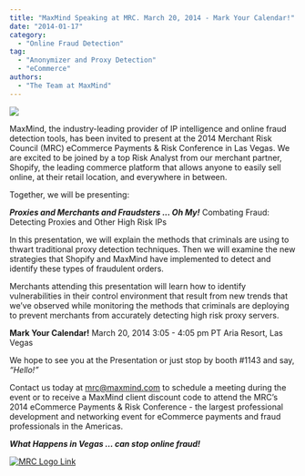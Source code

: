 ```yaml
---
title: "MaxMind Speaking at MRC. March 20, 2014 - Mark Your Calendar!"
date: "2014-01-17"
category:
  - "Online Fraud Detection"
tag:
  - "Anonymizer and Proxy Detection"
  - "eCommerce"
authors:
  - "The Team at MaxMind"
---
```


![](/images/2014/01/MaxMind-shopify-logo-300x105.png)

MaxMind, the industry-leading provider of IP intelligence and online fraud
detection tools, has been invited to present at the 2014 Merchant Risk Council
(MRC) eCommerce Payments & Risk Conference in Las Vegas. We are excited to be
joined by a top Risk Analyst from our merchant partner, Shopify, the leading
commerce platform that allows anyone to easily sell online, at their retail
location, and everywhere in between.

Together, we will be presenting:

**_Proxies and Merchants and Fraudsters ... Oh My!_** Combating Fraud: Detecting
Proxies and Other High Risk IPs

In this presentation, we will explain the methods that criminals are using to
thwart traditional proxy detection techniques. Then we will examine the new
strategies that Shopify and MaxMind have implemented to detect and identify
these types of fraudulent orders.

Merchants attending this presentation will learn how to identify vulnerabilities
in their control environment that result from new trends that we’ve observed
while monitoring the methods that criminals are deploying to prevent merchants
from accurately detecting high risk proxy servers.

<!--lint disable no-emphasis-as-heading-->

**Mark Your Calendar!** March 20, 2014 3:05 - 4:05 pm PT Aria Resort, Las Vegas

We hope to see you at the Presentation or just stop by booth #1143 and say,
_“Hello!”_

Contact us today at <mrc@maxmind.com> to schedule a meeting during the event or
to receive a MaxMind client discount code to attend the MRC’s 2014 eCommerce
Payments & Risk Conference - the largest professional development and networking
event for eCommerce payments and fraud professionals in the Americas.

**_What Happens in Vegas … can stop online fraud!_**

[![MRC Logo Link](/images/2014/01/Full-MRC-Logo_blue-300x88.png)](https://www.merchantriskcouncil.org/Pages/home.aspx)
